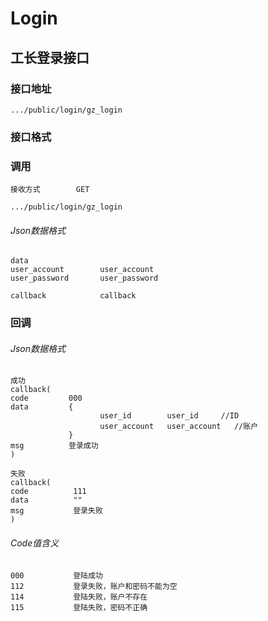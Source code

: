# Login #
## 工长登录接口


### 接口地址


```
.../public/login/gz_login
```

### 接口格式

### 调用

```
接收方式        GET
```

```
.../public/login/gz_login
```

###### Json数据格式
```
data
user_account        user_account
user_password       user_password

callback            callback
```

### 回调
###### Json数据格式

```
成功
callback(
code         000
data         {
                    user_id        user_id     //ID
                    user_account   user_account   //账户
             }
msg          登录成功
)
```

```
失败
callback(
code          111
data          ""
msg           登录失败
)
```

###### Code值含义

```
000           登陆成功
112           登录失败，账户和密码不能为空
114           登陆失败，账户不存在
115           登陆失败，密码不正确
```
